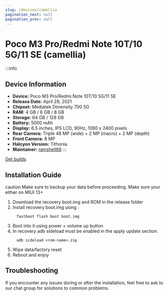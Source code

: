 ```yaml
---
slug: /devices/camellia
pagination_next: null
pagination_prev: null
---
```


# Poco M3 Pro/Redmi Note 10T/10 5G/11 SE (camellia)
:::info
## Device Information

- **Device:** Poco M3 Pro/Redmi Note 10T/10 5G/11 SE
- **Release Date:** April 28, 2021
- **Chipset:** 	Mediatek Dimensity 700 5G
- **RAM:** 4 GB / 6 GB / 8 GB
- **Storage:** 64 GB / 128 GB
- **Battery:** 5000 mAh
- **Display:** 6.5 inches, IPS LCD, 90Hz, 1080 x 2400 pixels
- **Rear Camera:** Triple 48 MP (wide) + 2 MP (macro) + 2 MP (depth)
- **Front Camera:** 8 MP
- **Halcyon Version:** Tithonia
- **Maintainer:** [ramshell68](https://github.com/ramshell68)
:::

<a href="https://www.pling.com/p/2058150/" class="button button--primary">Get builds</a>

## Installation Guide
caution Make sure to backup your data before proceeding. Make sure your either on MIUI 13+

1. Download the recovery boot.img and ROM in the release folder
2. Install recovery boot.img using :
```
     fastboot flash boot boot.img
```
3. Boot into it using power + volume up button
4. In recovery adb sideload must be enabled in the apply update section.
```
     adb sideload <rom-name>.zip
```
5. Wipe data/factory reset
6. Reboot and enjoy

## Troubleshooting

If you encounter any issues during or after the installation, feel free to ask to our chat group for solutions to common problems.

